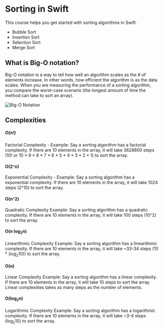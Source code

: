 # Sorting in Swift

This course helps you get started with sorting algorithms in Swift.

* Bubble Sort
* Insertion Sort
* Selection Sort
* Merge Sort

## What is Big-O notation?

Big-O notation is a way to tell how well an algorithm scales as the # of elements increase. In other words, how efficient the algorithm is as the data scales. When you are measuring the performance of a sorting algorithm, you compare the worst-case scenario (the longest amount of time the method can take to sort an array).

![Big-O Notation](https://upload.wikimedia.org/wikipedia/commons/thumb/7/7e/Comparison_computational_complexity.svg/2000px-Comparison_computational_complexity.svg.png)

## Complexities 

##### O(n!)
Factorial Complexity - 
Example: Say a sorting algorithm has a factorial complexity. If there are 10 elements in the array, it will take 3628800 steps (10! or 10 * 9 * 8 * 7 * 6 * 5 * 4 * 3 * 2 * 1) to sort the array. 

#### O(2^n)
Exponential Complexity - 
Example: Say a sorting algorithm has a exponential complexity. If there are 10 elements in the array, it will take 1024 steps (2^10) to sort the array. 

#### O(n^2)
Quadratic Complexity
Example: Say a sorting algorithm has a quadratic complexity. If there are 10 elements in the array, it will take 100 steps (10^2) to sort the array. 

#### O(n log<sub>2</sub>n)
Linearithmic Complexity
Example: Say a sorting algorithm has a linearithmic complexity. If there are 10 elements in the array, it will take ~33-34 steps (10 * (log<sub>2</sub>10)) to sort the array. 

#### O(n)
Linear Complexity
Example: Say a sorting algorithm has a linear complexity. If there are 10 elements in the array, it will take 10 steps to sort the array. Linear complexities takes as many steps as the number of elements.


#### O(log<sub>2</sub>n)
Logarithmic Complexity
Example: Say a sorting algorithm has a logarithmic complexity. If there are 10 elements in the array, it will take ~3-4 steps (log<sub>2</sub>10) to sort the array. 
